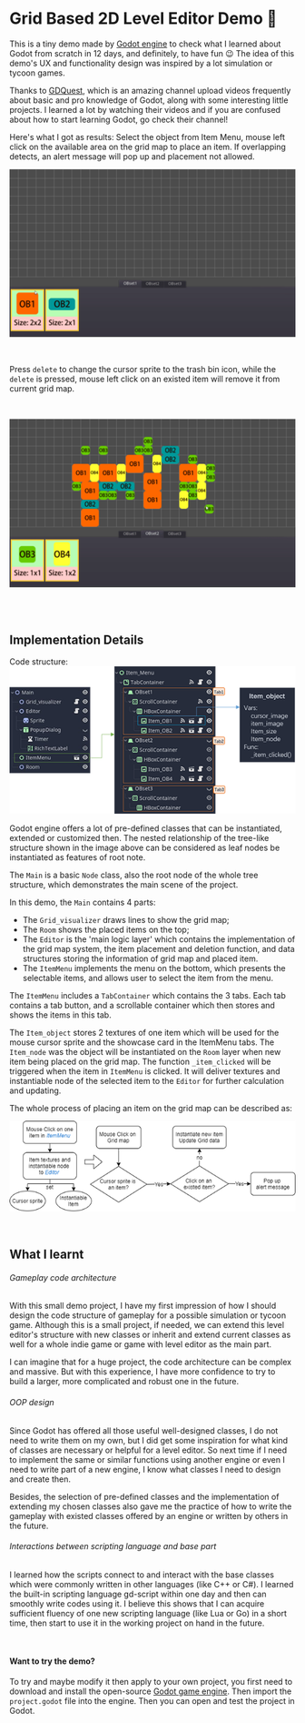 # Grid Based 2D Level Editor Demo :space_invader:

This is a tiny demo made by [Godot engine](https://godotengine.org/) to check what I learned about Godot from scratch in 12 days, and definitely, to have fun :wink: The idea of this demo's UX and functionality design was inspired by a lot simulation or tycoon games.

Thanks to [GDQuest](https://www.youtube.com/channel/UCxboW7x0jZqFdvMdCFKTMsQ), which is an amazing channel upload videos frequently about basic and pro knowledge of Godot, along with some interesting little projects. I learned a lot by watching their videos and if you are confused about how to start learning Godot, go check their channel!

Here's what I got as results:
Select the object from Item Menu, mouse left click on the available area on the grid map to place an item. If overlapping detects, an alert message will pop up and placement not allowed.
<br>

![results showcase 01](/docs/001.gif)

<br>

Press `delete` to change the cursor sprite to the trash bin icon, while the `delete` is pressed, mouse left click on an existed item will remove it from current grid map.

<br>

![results showcase 02](/docs/002.gif)


<br>
<br>

## Implementation Details
Code structure:
![code structure](/docs/structure01.png)

Godot engine offers a lot of pre-defined classes that can be instantiated, extended or customized then. The nested relationship of the tree-like structure shown in the image above can be considered as leaf nodes be instantiated as features of root note.

The `Main` is a basic `Node` class, also the root node of the whole tree structure, which demonstrates the main scene of the project.

In this demo, the `Main` contains 4 parts:

- The `Grid_visualizer` draws lines to show the grid map;
- The `Room` shows the placed items on the top;
- The `Editor` is the 'main logic layer' which contains the implementation of the grid map system, the item placement and deletion function, and data structures storing the information of grid map and placed item.
- The `ItemMenu` implements the menu on the bottom, which presents the selectable items, and allows user to select the item from the menu. 

The `ItemMenu` includes a `TabContainer` which contains the 3 tabs. Each tab contains a tab button, and a scrollable container which then stores and shows the items in this tab.

The `Item_object` stores 2 textures of one item which will be used for the mouse cursor sprite and the showcase card in the ItemMenu tabs. The `Item_node` was the object will be instantiated on the `Room` layer when new item being placed on the grid map.
The function `_item_clicked` will be triggered when the item in `ItemMenu` is clicked. It will deliver textures and instantiable node of the selected item to the `Editor` for further calculation and updating.

The whole process of placing an item on the grid map can be described as:
<br>

![item placement logics](/docs/item_placement.png)

<br>

## What I learnt
###### Gameplay code architecture
With this small demo project, I have my first impression of how I should design the code structure of gameplay for a possible simulation or tycoon game. Although this is a small project, if needed, we can extend this level editor's structure with new classes or inherit and extend current classes as well for a whole indie game or game with level editor as the main part. 

I can imagine that for a huge project, the code architecture can be complex and massive. But with this experience, I have more confidence to try to build a larger, more complicated and robust one in the future.

###### OOP design
Since Godot has offered all those useful well-designed classes, I do not need to write them on my own, but I did get some inspiration for what kind of classes are necessary or helpful for a level editor. So next time if I need to implement the same or similar functions using another engine or even I need to write part of a new engine, I know what classes I need to design and create then.

Besides, the selection of pre-defined classes and the implementation of extending my chosen classes also gave me the practice of how to write the gameplay with existed classes offered by an engine or written by others in the future.

###### Interactions between scripting language and base part
I learned how the scripts connect to and interact with the base classes which were commonly written in other languages (like C++ or C#). I learned the built-in scripting language gd-script within one day and then can smoothly write codes using it. I believe this shows that I can acquire sufficient fluency of one new scripting language (like Lua or Go) in a short time, then start to use it in the working project on hand in the future.

<br>

#### Want to try the demo?
To try and maybe modify it then apply to your own project, you first need to download and install the open-source [Godot game engine](https://godotengine.org/download/windows). Then import the `project.godot` file into the engine. Then you can open and test the project in Godot.

<br>
<br>